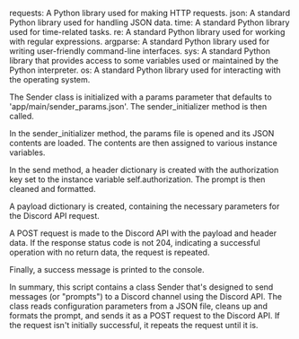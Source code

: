 requests: A Python library used for making HTTP requests.
json: A standard Python library used for handling JSON data.
time: A standard Python library used for time-related tasks.
re: A standard Python library used for working with regular expressions.
argparse: A standard Python library used for writing user-friendly command-line interfaces.
sys: A standard Python library that provides access to some variables used or maintained by the Python interpreter.
os: A standard Python library used for interacting with the operating system.

The Sender class is initialized with a params parameter that defaults to 'app/main/sender_params.json'. The sender_initializer method is then called.

In the sender_initializer method, the params file is opened and its JSON contents are loaded. The contents are then assigned to various instance variables.

In the send method, a header dictionary is created with the authorization key set to the instance variable self.authorization. The prompt is then cleaned and formatted.

A payload dictionary is created, containing the necessary parameters for the Discord API request.

A POST request is made to the Discord API with the payload and header data. If the response status code is not 204, indicating a successful operation with no return data, the request is repeated.

Finally, a success message is printed to the console.

In summary, this script contains a class Sender that's designed to send messages (or "prompts") to a Discord channel using the Discord API. The class reads configuration parameters from a JSON file, cleans up and formats the prompt, and sends it as a POST request to the Discord API. If the request isn't initially successful, it repeats the request until it is.